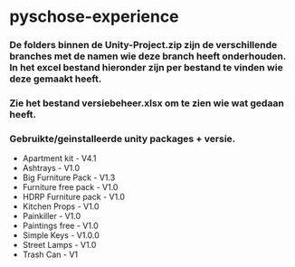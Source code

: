 # pyschose-experience

### De folders binnen de Unity-Project.zip zijn de verschillende branches met de namen wie deze branch heeft onderhouden. In het excel bestand hieronder zijn per bestand te vinden wie deze gemaakt heeft.

### Zie het bestand versiebeheer.xlsx om te zien wie wat gedaan heeft.

### Gebruikte/geinstalleerde unity packages + versie.

* Apartment kit - V4.1
* Ashtrays - V1.0
* Big Furniture Pack - V1.3
* Furniture free pack - V1.0
* HDRP Furniture pack - V1.0
* Kitchen Props - V1.0
* Painkiller - V1.0
* Paintings free - V1.0
* Simple Keys - V1.0.0
* Street Lamps - V1.0
* Trash Can - V1

